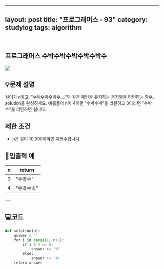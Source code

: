 ﻿
---
layout: post
title: "프로그래머스 - 93"
category: studylog
tags: algorithm
---

<br>

## 프로그래머스 수박수박수박수박수박수


![](https://velog.velcdn.com/images/dlsdud9098/post/e1464da6-734f-4172-a5d3-8df73b71a328/image.png)
## 💡문제 설명
길이가 n이고, "수박수박수박수...."와 같은 패턴을 유지하는 문자열을 리턴하는 함수, solution을 완성하세요. 예를들어 n이 4이면 "수박수박"을 리턴하고 3이라면 "수박수"를 리턴하면 됩니다.


## 제한 조건
* n은 길이 10,000이하인 자연수입니다.




## 🔢입출력 예




<table><thead><tr><th>n</th><th>return</th></tr></thead><tbody><tr><td>3</td><td>"수박수"</td></tr><tr><td>4</td><td>"수박수박"</td></tr></tbody>
</table>
---


## 💻코드


```python
def solution(n):
    answer = ''
    for i in range(1, n+1):
        if i % 2 == 0:
            answer += '박'
        else:
            answer += '수'
    return answer
```
    


